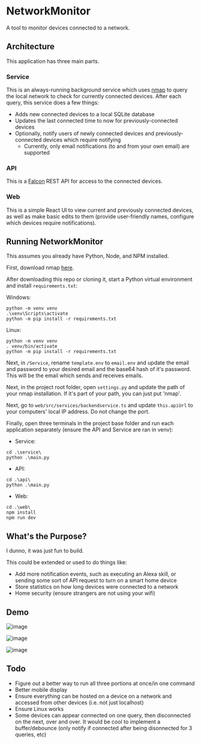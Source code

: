 # NetworkMonitor
A tool to monitor devices connected to a network.


## Architecture
This application has three main parts.

### Service
This is an always-running background service which uses [nmap](https://nmap.org/) to query the local network to check for currently connected devices. After each query, this service does a few things:
- Adds new connected devices to a local SQLite database
- Updates the last connected time to now for previously-connected devices
- Optionally, notify users of newly connected devices and previously-connected devices which require notifying
  - Currently, only email notifications (to and from your own email) are supported
  
### API
This is a [Falcon](https://falcon.readthedocs.io/en/stable/) REST API for access to the connected devices.

### Web
This is a simple React UI to view current and previously connected devices, as well as make basic edits to them (provide user-friendly names, configure which devices require notifications).

## Running NetworkMonitor
This assumes you already have Python, Node, and NPM installed. 

First, download nmap [here](https://nmap.org/download).

After downloading this repo or cloning it, start a Python virtual environment and install `requirements.txt`:

Windows:
```
python -m venv venv
.\venv\Scripts\activate
python -m pip install -r requirements.txt
```

Linux:
```
python -m venv venv
. venv/bin/activate
python -m pip install -r requirements.txt
```

Next, in `/Service`, rename `template.env` to `email.env` and update the email and password to your desired email and the base64 hash of it's password. This will be the email which sends and receives emails. 

Next, in the project root folder, open `settings.py` and update the path of your nmap installation. If it's part of your path, you can just put 'nmap'.

Next, go to `web/src/services/backendservice.ts` and update `this.apiUrl` to your computers' local IP address. Do not change the port.

Finally, open three terminals in the project base folder and run each application separately (ensure the API and Service are ran in venv):
- Service:
```
cd .\service\
python .\main.py
```
- API:
```
cd .\api\
python .\main.py
```
- Web:
```
cd .\web\
npm install
npm run dev
```

## What's the Purpose?
I dunno, it was just fun to build.

This could be extended or used to do things like:
- Add more notification events, such as executing an Alexa skill, or sending some sort of API request to turn on a smart home device
- Store statistics on how long devices were connected to a network
- Home security (ensure strangers are not using your wifi)

## Demo
![image](https://github.com/user-attachments/assets/f4fbded9-0aca-4d93-bcab-66c752635441)

![image](https://github.com/user-attachments/assets/b1913a00-353e-4b3c-a8ad-9a4f4256b6b0)

![image](https://github.com/user-attachments/assets/df05a9b1-809b-4ec2-bed0-c47353580854)

## Todo
- Figure out a better way to run all three portions at once/in one command
- Better mobile display
- Ensure everything can be hosted on a device on a network and accessed from other devices (i.e. not just localhost)
- Ensure Linux works
- Some devices can appear connected on one query, then disconnected on the next, over and over. It would be cool to implement a buffer/debounce (only notify if connected after being disonnected for 3 queries, etc)  
